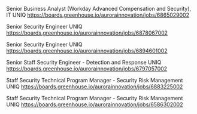 Senior Business Analyst (Workday Advanced Compensation and Security), IT UNIQ https://boards.greenhouse.io/aurorainnovation/jobs/6865029002

Senior Security Engineer UNIQ https://boards.greenhouse.io/aurorainnovation/jobs/6878067002

Senior Security Engineer UNIQ https://boards.greenhouse.io/aurorainnovation/jobs/6894601002

Senior Staff Security Engineer - Detection and Response UNIQ https://boards.greenhouse.io/aurorainnovation/jobs/6797057002

Staff Security Technical Program Manager - Security Risk Management UNIQ https://boards.greenhouse.io/aurorainnovation/jobs/6883225002

Staff Security Technical Program Manager - Security Risk Management UNIQ https://boards.greenhouse.io/aurorainnovation/jobs/6586302002

